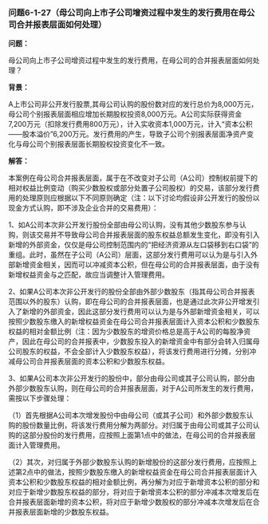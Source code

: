 ### 问题6-1-27（母公司向上市子公司增资过程中发生的发行费用在母公司合并报表层面如何处理）

**问题：**

母公司向上市子公司增资过程中发生的发行费用，在母公司的合并报表层面如何处理？

**背景：**

A上市公司非公开发行股票,其母公司认购的股份数对应的发行总价为8,000万元，母公司个别报表层面相应增加长期股权投资8,000万元。A公司实际获得资金7,200万元（扣除发行费用800万元），计入实收资本1,000万元，计入“资本公积——股本溢价”6,200万元。发行费用的产生，导致子公司个别报表层面净资产变化与母公司个别报表层面长期股权投资变化不一致。

**解答：**

本案例在母公司合并报表层面，属于在不改变对子公司（A公司）控制权前提下的相对权益比例变动（购买少数股权或部分处置子公司股权）的交易，该部分发行费用的处理原则应根据以下不同原则确定（注：以下讨论均假设非公开发行的股份以现金方式认购，即不涉及企业合并的交易费用）：

1、如A公司本次非公开发行股份全部由母公司认购，没有其他少数股东参与认购，则该交易并不导致母公司合并报表层面的股东权益总额发生变化，即没有引入新增的外部资金，仅仅是母公司控制范围内的“把经济资源从左口袋移到右口袋”的重组。此时，虽然在子公司（A公司）层面，这部分发行费用可以认为是与引入外部新增资金相关，因而可以冲减资本公积，但在母公司的合并报表层面，由于没有新增权益资金与之匹配，故应当调整计入管理费用。

2、如果A公司本次非公开发行的股份全部由外部少数股东（指其母公司合并报表范围以外的股东）认购，即在母公司的合并报表层面，也是通过此次非公开增发引入了新增的外部资金，因此这部分发行费用可以认为是与外部新增资金相关，可以按照少数股东缴入的新增权益资金在母公司合并报表层面计入资本公积和少数股东权益的相对金额比例（注：因为少数股东的增资价格总是高于A公司的每股净资产，因此在母公司的合并报表中，少数股东投入的新增资金中有部分会转入归属母公司股东的权益，不会全部计入少数股东权益），将该发行费用进行分摊，分别冲减母公司合并报表层面的资本公积和少数股东权益。

3、如果A公司本次非公开发行的股份中，部分由母公司或其子公司认购，部分由外部少数股东认购，则在母公司的合并报表层面，对于A公司所发生的发行费用，需按以下步骤处理：

（1）首先根据A公司本次增发股份中由母公司（或其子公司）和外部少数股东认购的股份数量比例，将该发行费用分解为两部分。对归属于由母公司或其子公司认购的这部分股份的发行费用，应按照上面第1点中的做法，在母公司的合并报表层面计入管理费用。

（2）其次，对归属于外部少数股东认购的新增股份的这部分发行费用，应按照上述第2点中的做法，按照少数股东缴入的新增权益资金在母公司合并报表层面计入资本公积和少数股东权益的相对金额比例，再分解为对应于新增资本公积的部分和对应于新增少数股东权益的部分，将对应于新增资本公积的部分冲减本次增发后在合并报表层面新增的资本公积，将对应于新增少数股权的部分冲减本次增发后在合并报表层面新增的少数股东权益。